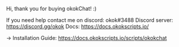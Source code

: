 Hi, thank you for buying okokChat! :)

If you need help contact me on discord: okok#3488
Discord server: https://discord.gg/okok
Docs: https://docs.okokscripts.io/

-> Installation Guide: https://docs.okokscripts.io/scripts/okokchat